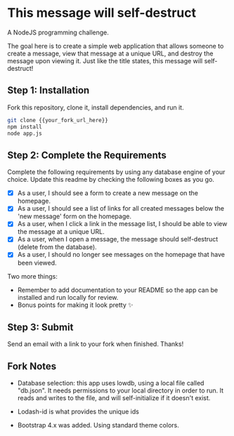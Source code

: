 # This message will self-destruct

A NodeJS programming challenge.

The goal here is to create a simple web application that allows someone to create a message, view that message at a unique URL, and destroy the message upon viewing it. Just like the title states, this message will self-destruct!

## Step 1: Installation

Fork this repository, clone it, install dependencies, and run it.

``` bash
git clone {{your_fork_url_here}}
npm install
node app.js
```

## Step 2: Complete the Requirements

Complete the following requirements by using any database engine of your choice. Update this readme by checking the following boxes as you go.

- [X] As a user, I should see a form to create a new message on the homepage.
- [X] As a user, I should see a list of links for all created messages below the 'new message' form on the homepage.
- [X] As a user, when I click a link in the message list, I should be able to view the message at a unique URL.
- [X] As a user, when I open a message, the message should self-destruct (delete from the database).
- [X] As a user, I should no longer see messages on the homepage that have been viewed.

Two more things:
* Remember to add documentation to your README so the app can be installed and run locally for review.
* Bonus points for making it look pretty :sparkles:

## Step 3: Submit

Send an email with a link to your fork when finished. Thanks!

## Fork Notes

- Database selection: this app uses lowdb, using a local file called "db.json". It needs permissions to your local directory in order to run. It reads and writes to the file, and will self-initialize if it doesn't exist.

- Lodash-id is what provides the unique ids

- Bootstrap 4.x was added. Using standard theme colors.